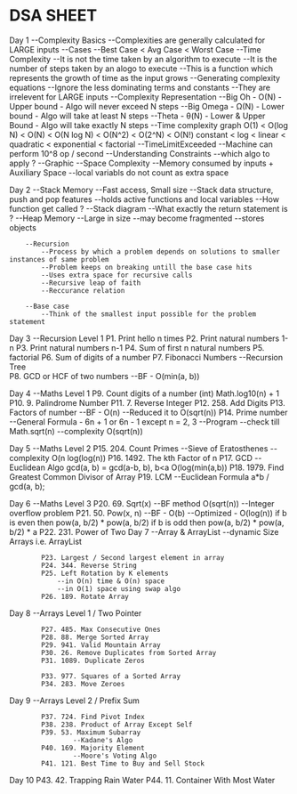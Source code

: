 <h1>DSA SHEET</h1>

Day 1	--Complexity Basics
			--Complexities are generally calculated for LARGE inputs
		--Cases
			--Best Case < Avg Case < Worst Case
		--Time Complexity
			--It is not the time taken by an algorithm to execute
			--It is the number of steps taken by an alogo to execute
			--This is a function which represents the growth of time as the input grows
		--Generating complexity equations
			--Ignore the less dominating terms and constants
				--They are irrelevent for LARGE inputs
		--Complexity Representation
			--Big Oh - O(N) - Upper bound - Algo will never exceed N steps
			--Big Omega - Ω(N) - Lower bound - Algo will take at least N steps
			--Theta - θ(N) - Lower & Upper Bound - Algo will take exactly N steps 
		--Time complexity graph
			O(1) < O(log N) < O(N) < O(N log N) < O(N^2) < O(2^N) < O(N!)
			constant < log < linear < quadratic < exponential < factorial
		--TimeLimitExceeded
			--Machine can perform 10^8 op / second
			--Understanding Constraints
			--which algo to apply ?
			--Graphic
		--Space Complexity
			--Memory consumed by inputs + Auxiliary Space
			--local variabls do not count as extra space

Day 2	--Stack Memory
			--Fast access, Small size
			--Stack data structure, push and pop features
			--holds active functions and local variables
		--How function get called ?
			--Stack diagram
		--What exactly the return statement is ?
		--Heap Memory
			--Large in size
			--may become fragmented
			--stores objects

		--Recursion
			--Process by which a problem depends on solutions to smaller instances of same problem
			--Problem keeps on breaking untill the base case hits
			--Uses extra space for recursive calls
			--Recursive leap of faith
			--Reccurance relation

		--Base case
			--Think of the smallest input possible for the problem statement

Day 3	--Recursion Level 1 
			P1. Print hello n times
			P2. Print natural numbers 1-n
			P3. Print natural numbers n-1
			P4. Sum of first n natural numbers
			P5. factorial
			P6. Sum of digits of a number
			P7. Fibonacci Numbers
				--Recursion Tree	
			P8. GCD or HCF of two numbers
				--BF - O(min(a, b))
	
Day 4	--Maths Level 1
			P9. Count digits of a number
				(int) Math.log10(n) + 1
			P10. 9. Palindrome Number
			P11. 7. Reverse Integer
			P12. 258. Add Digits
			P13. Factors of number
				--BF - O(n)
				--Reduced it to O(sqrt(n))
			P14. Prime number
				--General Formula - 6n + 1 or 6n - 1 except n = 2, 3
				--Program 
					--check till Math.sqrt(n)
					--complexity O(sqrt(n))

Day 5	--Maths Level 2
			P15. 204. Count Primes
				--Sieve of Eratosthenes
				--complexity O(n log(log(n))
			P16. 1492. The kth Factor of n
			P17. GCD 
				--Euclidean Algo
					gcd(a, b) = gcd(a-b, b), b<a
					O(log(min(a,b))
			P18. 1979. Find Greatest Common Divisor of Array
			P19. LCM
				--Euclidean Formula
					a*b / gcd(a, b);

Day 6	--Maths Level 3
			P20. 69. Sqrt(x)
				--BF method
					O(sqrt(n))
				--Integer overflow problem
			P21. 50. Pow(x, n)
				--BF - O(b)
				--Optimized - O(log(n))
					if b is even then pow(a, b/2) * pow(a, b/2)
					if b is odd then pow(a, b/2) * pow(a, b/2) * a
			P22. 231. Power of Two
Day 7	--Array & ArrayList
			--dynamic Size Arrays i.e. ArrayList
			
			P23. Largest / Second largest element in array
			P24. 344. Reverse String
			P25. Left Rotation by K elements
				--in O(n) time & O(n) space
				--in O(1) space using swap algo
			P26. 189. Rotate Array
			
Day 8	--Arrays Level 1 / Two Pointer

			P27. 485. Max Consecutive Ones
			P28. 88. Merge Sorted Array
			P29. 941. Valid Mountain Array
			P30. 26. Remove Duplicates from Sorted Array
			P31. 1089. Duplicate Zeros
		
			P33. 977. Squares of a Sorted Array
			P34. 283. Move Zeroes
			

Day 9	--Arrays Level 2 / Prefix Sum

			P37. 724. Find Pivot Index
			P38. 238. Product of Array Except Self
			P39. 53. Maximum Subarray 
					--Kadane's Algo
			P40. 169. Majority Element
					--Moore's Voting Algo
			P41. 121. Best Time to Buy and Sell Stock
			
		

Day 10		P43. 42. Trapping Rain Water
			P44. 11. Container With Most Water